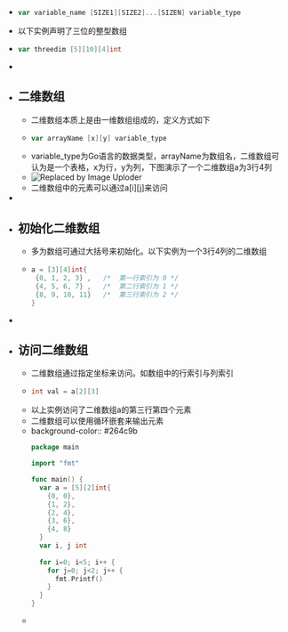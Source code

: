 - ```go
  var variable_name [SIZE1][SIZE2]...[SIZEN] variable_type
  ```
- 以下实例声明了三位的整型数组
- ```go
  var threedim [5][10][4]int
  ```
-
- ## 二维数组
	- 二维数组本质上是由一维数组组成的，定义方式如下
	- ```go
	  var arrayName [x][y] variable_type
	  ```
	- variable_type为Go语言的数据类型，arrayName为数组名，二维数组可认为是一个表格，x为行，y为列，下图演示了一个二维数组a为3行4列
	- ![Replaced by Image Uploder](https://gitee.com/superficial/blogimage/raw/master/img/image_1645586716201_0.png)
	- 二维数组中的元素可以通过a[i][j]来访问
-
- ## 初始化二维数组
	- 多为数组可通过大括号来初始化。以下实例为一个3行4列的二维数组
	- ```go
	  a = [3][4]int{  
	   {0, 1, 2, 3} ,   /*  第一行索引为 0 */
	   {4, 5, 6, 7} ,   /*  第二行索引为 1 */
	   {8, 9, 10, 11}   /*  第三行索引为 2 */
	  }
	  ```
-
- ## 访问二维数组
	- 二维数组通过指定坐标来访问。如数组中的行索引与列索引
	- ```go
	  int val = a[2][3]
	  ```
	- 以上实例访问了二维数组a的第三行第四个元素
	- 二维数组可以使用循环嵌套来输出元素
	- background-color:: #264c9b
	  ```go
	  package main
	  
	  import "fmt"
	  
	  func main() {
	    var a = [5][2]int{
	      {0, 0},
	      {1, 2},
	      {2, 4},
	      {3, 6},
	      {4, 8}
	    }
	    var i, j int
	    
	    for i=0; i<5; i++ {
	      for j=0; j<2; j++ {
	        fmt.Printf()
	      }
	    }
	  }
	  ```
	-